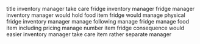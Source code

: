title inventory manager take care fridge inventory manager fridge manager inventory manager would hold food item fridge would manage physical fridge inventory manager manage following manage fridge manage food item including pricing manage number item fridge consequence would easier inventory manager take care item rather separate manager